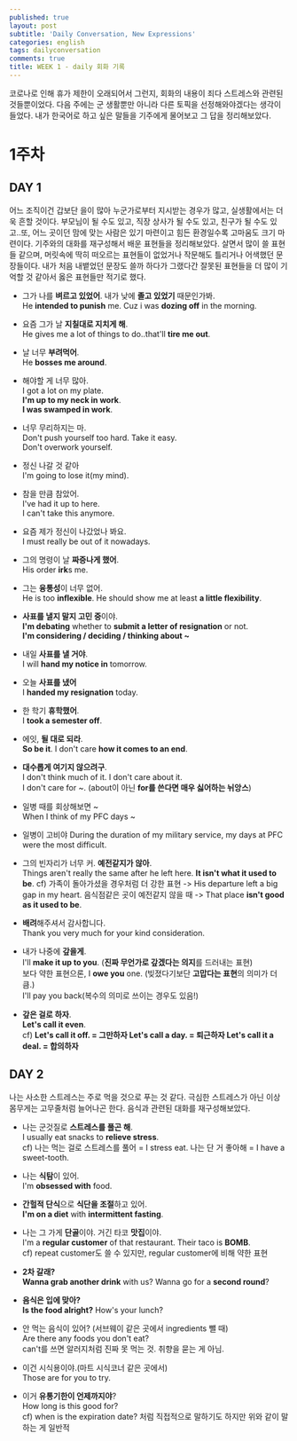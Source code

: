 ```yaml
---
published: true
layout: post
subtitle: 'Daily Conversation, New Expressions'
categories: english
tags: dailyconversation
comments: true
title: WEEK 1 - daily 회화 기록
---
```

코로나로 인해 휴가 제한이 오래되어서 그런지, 회화의 내용이 죄다 스트레스와 관련된 것들뿐이었다. 다음 주에는 군 생활뿐만 아니라 다른 토픽을 선정해와야겠다는 생각이 들었다. 내가 한국어로 하고 싶은 말들을 기주에게 물어보고 그 답을 정리해보았다.

# 1주차

## DAY 1
어느 조직이건 갑보단 을이 많아 누군가로부터 지시받는 경우가 많고, 실생활에서는 더욱 흔할 것이다. 부모님이 될 수도 있고, 직장 상사가 될 수도 있고, 친구가 될 수도 있고..또, 어느 곳이던 맘에 맞는 사람은 있기 마련이고 힘든 환경일수록 고마움도 크기 마련이다. 기주와의 대화를 재구성해서 배운 표현들을 정리해보았다. 살면서 많이 쓸 표현들 같으며, 머릿속에 딱히 떠오르는 표현들이 없었거나 작문해도 틀리거나 어색했던 문장들이다. 내가 처음 내뱉었던 문장도 쓸까 하다가 그랬다간 잘못된 표현들을 더 많이 기억할 것 같아서 옳은 표현들만 적기로 했다.

- 그가 나를 **벼르고 있었어**. 내가 낮에 **졸고 있었기** 때문인가봐.  
He **intended to punish** me. Cuz i was **dozing off** in the morning.

- 요즘 그가 날 **지칠대로 지치게 해**.  
He gives me a lot of things to do..that'll **tire me out**.  

- 날 너무 **부려먹어**.  
He **bosses me around**.  

- 해야할 게 너무 많아.  
I got a lot on my plate.  
**I'm up to my neck in work**.  
**I was swamped in work**.

- 너무 무리하지는 마.  
Don't push yourself too hard. Take it easy.  
Don't overwork yourself.

- 정신 나갈 것 같아  
I'm going to lose it(my mind).

- 참을 만큼 참았어.  
I've had it up to here.  
I can't take this anymore.

- 요즘 제가 정신이 나갔었나 봐요.  
I must really be out of it nowadays.  

- 그의 명령이 날 **짜증나게 했어**.  
His order **irk**s me.

- 그는 **융통성**이 너무 없어.  
He is too **inflexible**. He should show me at least **a little flexibility**.

- **사표를 낼지 말지 고민 중**이야.  
**I'm debating** whether to **submit a letter of resignation** or not.  
**I'm considering / deciding / thinking about ~**  

- 내일 **사표를 낼 거야**.  
I will **hand my notice in** tomorrow.  
- 오늘 **사표를 냈어**  
I **handed my resignation** today.  
- 한 학기 **휴학했어**.  
I **took a semester off**.  

- 에잇, **될 대로 되라**.  
**So be it**. I don't care **how it comes to an end**.  

- **대수롭게 여기지 않으려구**.  
I don't think much of it. I don't care about it.  
I don't care for ~. (about이 아닌 **for를 쓴다면 매우 싫어하는 뉘앙스**)

- 일병 때를 회상해보면 ~  
When I think of my PFC days ~

- 일병이 고비야
During the duration of my military service, my days at PFC were the most difficult.

- 그의 빈자리가 너무 커. **예전같지가 않아**.  
Things aren't really the same after he left here. **It isn't what it used to be**.
cf) 가족이 돌아가셨을 경우처럼 더 강한 표현 -> His departure left a big gap in my heart.
	음식점같은 곳이 예전같지 않을 때 -> That place **isn't good as it used to be**.

- **배려**해주셔서 감사합니다.  
Thank you very much for your kind consideration.

- 내가 나중에 **갚을게**.  
I'll **make it up to you**. (**진짜 무언가로 갚겠다는 의지**를 드러내는 표현)  
보다 약한 표현으론, I **owe you** one. (빚졌다기보단 **고맙다는 표현**의 의미가 더 큼.)  
I'll pay you back(복수의 의미로 쓰이는 경우도 있음!)  

- **갚은 걸로 하자**.  
**Let's call it even**.  
cf)	 **Let's call it off. = 그만하자 Let's call a day. = 퇴근하자 Let's call it a deal.  = 합의하자**

## DAY 2
나는 사소한 스트레스는 주로 먹을 것으로 푸는 것 같다. 극심한 스트레스가 아닌 이상 몸무게는 고무줄처럼 늘어나곤 한다. 음식과 관련된 대화를 재구성해보았다.

- 나는 군것질로 **스트레스를 풀곤 해**.  
I usually eat snacks to **relieve stress**.  
cf) 나는 먹는 걸로 스트레스를 풀어 = I stress eat.
	나는 단 거 좋아해 = I have a sweet-tooth.

- 나는 **식탐**이 있어.  
I'm **obsessed with** food.  

- **간헐적 단식**으로 **식단을 조절**하고 있어.  
**I'm on a diet** with **intermittent fasting**.

- 나는 그 가게 **단골**이야. 거긴 타코 **맛집**이야.  
I'm a **regular customer** of that restaurant. Their taco is **BOMB**.  
cf) repeat customer도 쓸 수 있지만, regular customer에 비해 약한 표현

- **2차 갈래?**  
**Wanna grab another drink** with us? Wanna go for a **second round**?

- **음식은 입에 맞아?**  
**Is the food alright?** How's your lunch?

- 안 먹는 음식이 있어? (서브웨이 같은 곳에서 ingredients 뺄 때)  
Are there any foods you don't eat?  
can't를 쓰면 알러지처럼 진짜 못 먹는 것. 취향을 묻는 게 아님.

- 이건 시식용이야.(마트 시식코너 같은 곳에서)  
Those are for you to try.

- 이거 **유통기한이 언제까지야**?  
How long is this good for?  
cf) when is the expiration date? 처럼 직접적으로 말하기도 하지만 위와 같이 말하는 게 일반적
